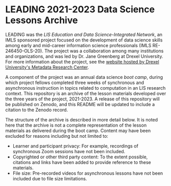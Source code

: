 # LEADING 2021-2023 Data Science Lessons Archive

LEADING was the *LIS Education and Data Science-Integrated Network*, an IMLS sponsored project focused on the development of data science skills among early and mid-career information science professionals (IMLS RE-246450-OLS-20). The project was a collaboration among many institutions and organizations, and was led by Dr. Jane Greenberg at Drexel University. For more information about the project, see the [website hosted by Drexel University's Metadata Research Center](https://mrc.cci.drexel.edu/leading/).

A component of the project was an annual data science *boot camp*, during which project fellows completed three weeks of synchronous and asynchronous instruction in topics related to computation in an LIS research context. This repository is an archive of the lesson materials developed over the three years of the project, 2021-2023. A release of this repository will be published on Zenodo, and this README will be updated to include a citation to the Zenodo record.

The structure of the archive is described in more detail below. It is noted here that the archive is not a complete representation of the lesson materials as delivered during the boot camp. Content may have been excluded for reasons including but not limited to:

- Learner and participant privacy: For example, recordings of synchronous Zoom sessions have not been included.
- Copyrighted or other third party content: To the extent possible, citations and links have been added to provide reference to these materials.
- File size: Pre-recorded videos for asynchronous lessons have not been included due to file size limitations.

